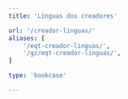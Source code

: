 ```yaml
---
title: 'Linguas dos creadores'

url: '/creador-linguas/'
aliases: [
    '/eqt-creador-linguas/',
    '/gz/eqt-creador-linguas/',
]

type: 'bookcase'

---
```

